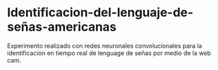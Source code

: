 # Identificacion-del-lenguaje-de-señas-americanas

Experimento realizado con redes neuronales convolucionales para la identificacion en tiempo real de lenguage de señas por medio de la web cam.
